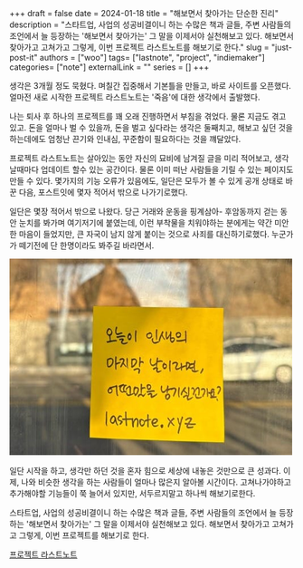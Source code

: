 +++ 
draft = false
date = 2024-01-18
title = "해보면서 찾아가는 단순한 진리"
description = "스타트업, 사업의 성공비결이니 하는 수많은 책과 글들, 주변 사람들의 조언에서 늘 등장하는 '해보면서 찾아가는' 그 말을 이제서야 실천해보고 있다. 해보면서 찾아가고 고쳐가고 그렇게, 이번 프로젝트 라스트노트를 해보기로 한다."
slug = "just-post-it"
authors = ["woo"]
tags= ["lastnote", "project", "indiemaker"]
categories= ["note"]
externalLink = ""
series = []
+++

생각은 3개월 정도 묵혔다. 며칠간 집중해서 기본틀을 만들고, 바로 사이트를 오픈했다. 얼마전 새로 시작한 프로젝트 라스트노트는 '죽음'에 대한 생각에서 출발했다.

나는 퇴사 후 하나의 프로젝트를 꽤 오래 진행하면서 부침을 겪었다. 물론 지금도 겪고 있고. 돈을 얼마나 벌 수 있을까, 돈을 벌고 싶다라는 생각은 둘째치고, 해보고 싶던 것을 하는데에도 엄청난 끈기와 인내심, 꾸준함이 필요하다는 것을 꺠달았다.

프로젝트 라스트노트는 살아있는 동안 자신의 묘비에 남겨질 글을 미리 적어보고, 생각날때마다 업데이트 할수 있는 공간이다. 물론 이미 떠난 사람들을 기릴 수 있는 페이지도 만들 수 있다. 몇가지의 기능 오류가 있음에도, 일단은 모두가 볼 수 있게 공개 상태로 바꾼 다음, 포스트잇에 몇자 적어서 밖으로 나가기로했다.

일단은 몇장 적어서 밖으로 나왔다. 당근 거래와 운동을 핑계삼아- 후암동까지 걷는 동안 눈치를 봐가며 여기저기에 붙였는데, 이런 부착물을 치워야하는 분에게는 약간 미안한 마음이 들었지만, 큰 자국이 남지 않게 붙이는 것으로 사죄를 대신하기로했다. 누군가가 떼기전에 단 한명이라도 봐주길 바라면서.

![](/images/sticky-lastnote.jpeg)

일단 시작을 하고, 생각만 하던 것을 혼자 힘으로 세상에 내놓은 것만으로 큰 성과다. 이제, 나와 비슷한 생각을 하는 사람들이 얼마나 많은지 알아볼 시간이다. 고쳐나가야하고 추가해야할 기능들이 쭉 늘어서 있지만, 서두르지말고 하나씩 해보기로한다.

스타트업, 사업의 성공비결이니 하는 수많은 책과 글들, 주변 사람들의 조언에서 늘 등장하는 '해보면서 찾아가는' 그 말을 이제서야 실천해보고 있다. 해보면서 찾아가고 고쳐가고 그렇게, 이번 프로젝트를 해보기로 한다.

[프로젝트 라스트노트](https://lastnote.xyz)